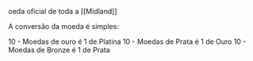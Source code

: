 oeda oficial de toda a [[Midland]]

A conversão da moeda é simples:

10 - Moedas de ouro é 1 de Platina
10 - Moedas de Prata é 1 de Ouro
10 - Moedas de Bronze é 1 de Prata